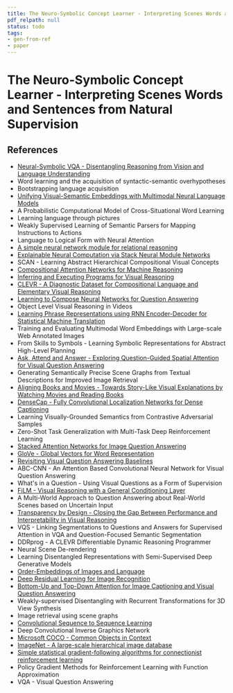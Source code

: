 ```yaml
---
title: The Neuro-Symbolic Concept Learner - Interpreting Scenes Words and Sentences from Natural Supervision
pdf_relpath: null
status: todo
tags:
- gen-from-ref
- paper
---
```


# The Neuro-Symbolic Concept Learner - Interpreting Scenes Words and Sentences from Natural Supervision

## References

- [Neural-Symbolic VQA - Disentangling Reasoning from Vision and Language Understanding](./neural-symbolic-vqa-disentangling-reasoning-from-vision-and-language-understanding.md)
- Word learning and the acquisition of syntactic-semantic overhypotheses
- Bootstrapping language acquisition
- [Unifying Visual-Semantic Embeddings with Multimodal Neural Language Models](./unifying-visual-semantic-embeddings-with-multimodal-neural-language-models.md)
- A Probabilistic Computational Model of Cross-Situational Word Learning
- Learning language through pictures
- Weakly Supervised Learning of Semantic Parsers for Mapping Instructions to Actions
- Language to Logical Form with Neural Attention
- [A simple neural network module for relational reasoning](./a-simple-neural-network-module-for-relational-reasoning.md)
- [Explainable Neural Computation via Stack Neural Module Networks](./explainable-neural-computation-via-stack-neural-module-networks.md)
- SCAN - Learning Abstract Hierarchical Compositional Visual Concepts
- [Compositional Attention Networks for Machine Reasoning](./compositional-attention-networks-for-machine-reasoning.md)
- [Inferring and Executing Programs for Visual Reasoning](./inferring-and-executing-programs-for-visual-reasoning.md)
- [CLEVR - A Diagnostic Dataset for Compositional Language and Elementary Visual Reasoning](./clevr-a-diagnostic-dataset-for-compositional-language-and-elementary-visual-reasoning.md)
- [Learning to Compose Neural Networks for Question Answering](./learning-to-compose-neural-networks-for-question-answering.md)
- Object Level Visual Reasoning in Videos
- [Learning Phrase Representations using RNN Encoder-Decoder for Statistical Machine Translation](./learning-phrase-representations-using-rnn-encoder-decoder-for-statistical-machine-translation.md)
- Training and Evaluating Multimodal Word Embeddings with Large-scale Web Annotated Images
- From Skills to Symbols - Learning Symbolic Representations for Abstract High-Level Planning
- [Ask, Attend and Answer - Exploring Question-Guided Spatial Attention for Visual Question Answering](./ask-attend-and-answer-exploring-question-guided-spatial-attention-for-visual-question-answering.md)
- Generating Semantically Precise Scene Graphs from Textual Descriptions for Improved Image Retrieval
- [Aligning Books and Movies - Towards Story-Like Visual Explanations by Watching Movies and Reading Books](./aligning-books-and-movies-towards-story-like-visual-explanations-by-watching-movies-and-reading-books.md)
- [DenseCap - Fully Convolutional Localization Networks for Dense Captioning](./densecap-fully-convolutional-localization-networks-for-dense-captioning.md)
- Learning Visually-Grounded Semantics from Contrastive Adversarial Samples
- Zero-Shot Task Generalization with Multi-Task Deep Reinforcement Learning
- [Stacked Attention Networks for Image Question Answering](./stacked-attention-networks-for-image-question-answering.md)
- [GloVe - Global Vectors for Word Representation](./glove-global-vectors-for-word-representation.md)
- [Revisiting Visual Question Answering Baselines](./revisiting-visual-question-answering-baselines.md)
- ABC-CNN - An Attention Based Convolutional Neural Network for Visual Question Answering
- What's in a Question - Using Visual Questions as a Form of Supervision
- [FiLM - Visual Reasoning with a General Conditioning Layer](./film-visual-reasoning-with-a-general-conditioning-layer.md)
- A Multi-World Approach to Question Answering about Real-World Scenes based on Uncertain Input
- [Transparency by Design - Closing the Gap Between Performance and Interpretability in Visual Reasoning](./transparency-by-design-closing-the-gap-between-performance-and-interpretability-in-visual-reasoning.md)
- VQS - Linking Segmentations to Questions and Answers for Supervised Attention in VQA and Question-Focused Semantic Segmentation
- DDRprog - A CLEVR Differentiable Dynamic Reasoning Programmer
- Neural Scene De-rendering
- Learning Disentangled Representations with Semi-Supervised Deep Generative Models
- [Order-Embeddings of Images and Language](./order-embeddings-of-images-and-language.md)
- [Deep Residual Learning for Image Recognition](./deep-residual-learning-for-image-recognition.md)
- [Bottom-Up and Top-Down Attention for Image Captioning and Visual Question Answering](./bottom-up-and-top-down-attention-for-image-captioning-and-visual-question-answering.md)
- Weakly-supervised Disentangling with Recurrent Transformations for 3D View Synthesis
- Image retrieval using scene graphs
- [Convolutional Sequence to Sequence Learning](./convolutional-sequence-to-sequence-learning.md)
- Deep Convolutional Inverse Graphics Network
- [Microsoft COCO - Common Objects in Context](./microsoft-coco-common-objects-in-context.md)
- [ImageNet - A large-scale hierarchical image database](./imagenet-a-large-scale-hierarchical-image-database.md)
- [Simple statistical gradient-following algorithms for connectionist reinforcement learning](./simple-statistical-gradient-following-algorithms-for-connectionist-reinforcement-learning.md)
- Policy Gradient Methods for Reinforcement Learning with Function Approximation
- VQA - Visual Question Answering
